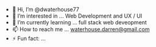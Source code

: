 - 👋 Hi, I’m @dwaterhouse77
- 👀 I’m interested in ... Web Development and UX / UI 
- 🌱 I’m currently learning ... full stack web deveopment
- 📫 How to reach me ... waterhouse.darren@gmail.com
- ⚡ Fun fact: ... 

<!---
dwaterhouse77/dwaterhouse77 is a ✨ special ✨ repository because its `README.md` (this file) appears on your GitHub profile.
You can click the Preview link to take a look at your changes.
--->

